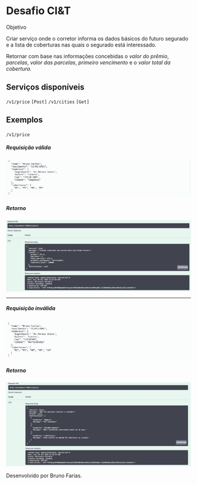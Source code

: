 # Desafio CI&T
Objetivo

Criar serviço onde o corretor informa os
dados básicos do futuro segurado e a lista de coberturas nas quais o segurado está
interessado.

Retornar com base nas informações concebidas o _valor do prêmio_, _parcelas_, _valor das parcelas_, _primeiro vencimento_ e o _valor total da cobertura_.


## Serviços disponíveis
`/v1/price` `[Post]`
`/v1/cities` `[Get]`

## Exemplos
`/v1/price`

##### Requisição válida
![diagram](docs/exemplos/post-valid.jpg)

##### Retorno
![diagram](docs/exemplos/post-valid-200.jpg)

---

##### Requisição inválida
![diagram](docs/exemplos/post-invalid.jpg)

##### Retorno
![diagram](docs/exemplos/post-invalid-200.jpg)


Desenvolvido por Bruno Farias.

